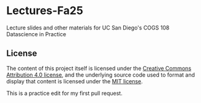 # Lectures-Fa25

Lecture slides and other materials for UC San Diego's COGS 108 Datascience in Practice



## License 

The content of this project itself is licensed under the [Creative Commons Attribution 4.0 license](https://creativecommons.org/licenses/by/4.0/), and the underlying source code used to format and display that content is licensed under the [MIT license](https://opensource.org/license/mit). 

This is a practice edit for my first pull request.
